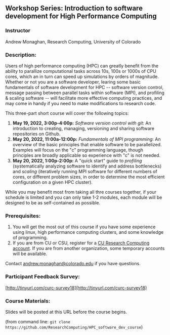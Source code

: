 ## Workshop Series: Introduction to software development for High Performance Computing

### Instructor
Andrew Monaghan, Research Computing, University of Colorado

### Description:

Users of high performance computing (HPC) can greatly benefit from the ability to parallize computational tasks across 10s, 100s or 1000s of CPU cores, which an in turn can speed up simulations by orders of magnitude. Whether or not you are a software developer, learing some basic fundamentals of software development for HPC -- software version control, message passing between parallel tasks within software (MPI), and profiling & scaling software -- will facilitate more effective computing practices, and may come in handy if you need to make modifications to research code. 

This three-part short course will cover the following topics: 

1. __May 19, 2022, 3:00p-4:00p:__  _Software version control with git_: An introduction to creating, managing, versioning and sharing software repositories on Github.
2. __May 20, 2022, 11:00a-12:00p:__ _Fundamentals of MPI programming_: An overview of the basic principles that enable software to be parallelized. Examples will focus on the "c" programming language, though principles are broadly applicable so experience with "c" is not needed. 
3. __May 20, 2022, 1:00p-2:00p:__ A "quick start" guide to _profiling_ (systematically analyzing software to identify and address bottlenecks) and _scaling_ (iteratively running MPI software for different numbers of cores, or different problem sizes, in order to determine the most efficient configuration on a given HPC cluster).

While you may benefit most from taking all thre courses together, if your schedule is limited and you can only take 1-2 modules, each module will be designed to be as self-contained as possible.


### Prerequisites:

1. You will get the most out of this course if you have some experience using linux, high performance computing clusters, and some knowledge of programming.  
2. If you are from CU or CSU, register for a [CU Research Computing account](https://rcamp.rc.colorado.edu/accounts/account-request/create/organization).  If you are from another organization, some temporary accounts will be available. 

Contact andrew.monaghan@colorado.edu if you have questions.

### Participant Feedback Survey:
[http://tinyurl.com/curc-survey18](http://tinyurl.com/curc-survey18)

### Course Materials:
Slides will be posted at this URL before the course begins.

(from command line: `git clone https://github.com/ResearchComputing/HPC_software_dev_course`)
